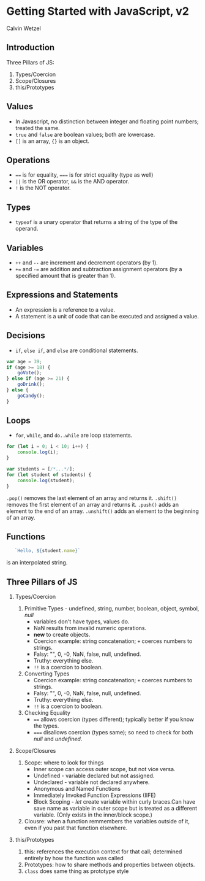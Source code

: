 # Getting Started with JavaScript, v2

Calvin Wetzel

## Introduction

Three Pillars of JS:

1. Types/Coercion
2. Scope/Closures
3. this/Prototypes

## Values

- In Javascript, no distinction between integer and floating point numbers; treated the same.
- `true` and `false` are boolean values; both are lowercase.
- `[]` is an array, `{}` is an object.

## Operations

- `==` is for equality, `===` is for strict equality (type as well)
- `||` is the OR operator, `&&` is the AND operator.
- `!` is the NOT operator.

## Types

- `typeof` is a unary operator that returns a string of the type of the operand.

## Variables

- `++` and `--` are increment and decrement operators (by 1).
- `+=` and `-=` are addition and subtraction assignment operators (by a specified amount that is greater than 1).

## Expressions and Statements

- An expression is a reference to a value.
- A statement is a unit of code that can be executed and assigned a value.

## Decisions

- `if`, `else if`, and `else` are conditional statements.

```javascript
var age = 39;
if (age >= 18) {
    goVote();
} else if (age >= 21) {
    goDrink();
} else {
    goCandy();
}
```

## Loops

- `for`, `while`, and `do..while` are loop statements.

```javascript
for (let i = 0; i < 10; i++) {
    console.log(i);
}

var students = [/*...*/];
for (let student of students) {
    console.log(student);
}
```

`.pop()` removes the last element of an array and returns it.
`.shift()` removes the first element of an array and returns it.
`.push()` adds an element to the end of an array.
`.unshift()` adds an element to the beginning of an array.

## Functions

```javascript
   `Hello, ${student.name}` 
```

is an interpolated string.

## Three Pillars of JS

1. Types/Coercion
   1. Primitive Types - undefined, string, number, boolean, object, symbol, _null_
        - variables don't have types, values do.
        - NaN results from invalid numeric operations.
        - **new** to create objects.
        - Coercion example: string concatenation; `+` coerces numbers to strings.
        - Falsy: "", 0, -0, NaN, false, null, undefined.
        - Truthy: everything else.
        - `!!` is a coercion to boolean.
   2. Converting Types
        - Coercion example: string concatenation; `+` coerces numbers to strings.
        - Falsy: "", 0, -0, NaN, false, null, undefined.
        - Truthy: everything else.
        - `!!` is a coercion to boolean.
   3. Checking Equality
        - `==` allows coercion (types different); typically better if you know the types.
        - `===` disallows coercion (types same); so need to check for both _null_ and _undefined_.
2. Scope/Closures
   1. Scope: where to look for things
        - Inner scope can access outer scope, but not vice versa.
        - Undefined - variable declared but not assigned.
        - Undeclared - variable not declared anywhere.
        - Anonymous and Named Functions
        - Immediately Invoked Function Expressions (IIFE)
        - Block Scoping - _let_ create variable within curly braces.Can have save name as variable in outer scope but is treated as a different variable. (Only exists in the inner/block scope.)
   2. Clousre: when a function remmembers the variables outside of it, even if you past that function elsewhere.
  
3. this/Prototypes
   1. this: references the execution context for that call; determined entirely by how the function was called
   2. Prototypes: how to share methods and properties between objects.
   3. `class` does same thing as prototype style


